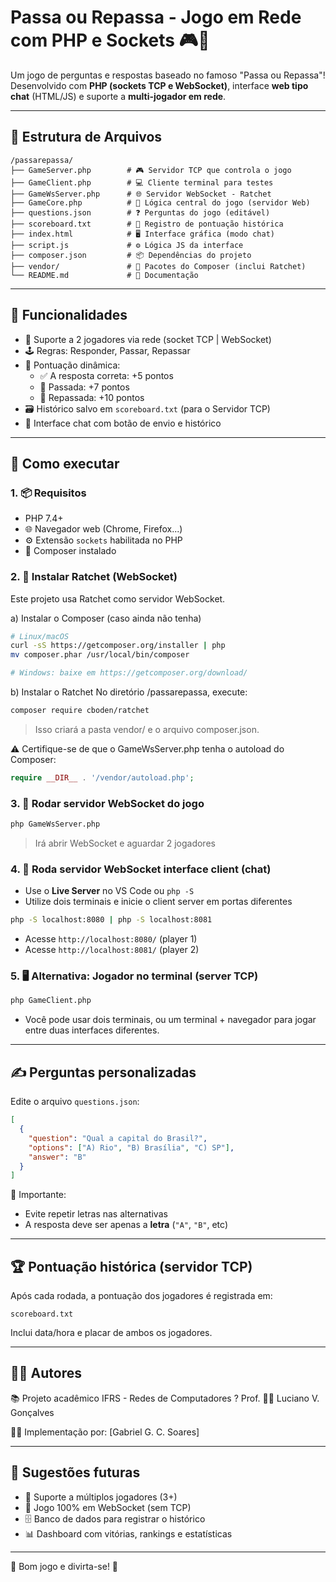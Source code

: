 # Passa ou Repassa - Jogo em Rede com PHP e Sockets 🎮💬

Um jogo de perguntas e respostas baseado no famoso "Passa ou Repassa"!
Desenvolvido com **PHP (sockets TCP e WebSocket)**, interface **web tipo chat** (HTML/JS) e suporte a **multi-jogador em rede**.

---

## 📁 Estrutura de Arquivos

```
/passarepassa/
├── GameServer.php        # 🎮 Servidor TCP que controla o jogo
├── GameClient.php        # 💻 Cliente terminal para testes
├── GameWsServer.php      # 🌐 Servidor WebSocket - Ratchet
├── GameCore.php          # 🧠 Lógica central do jogo (servidor Web)
├── questions.json        # ❓ Perguntas do jogo (editável)
├── scoreboard.txt        # 🧾 Registro de pontuação histórica
├── index.html            # 🖥️ Interface gráfica (modo chat)
├── script.js             # ⚙️ Lógica JS da interface
├── composer.json         # 📦 Dependências do projeto
├── vendor/               # 📁 Pacotes do Composer (inclui Ratchet)
└── README.md             # 📘 Documentação
```

---

## 🎯 Funcionalidades

- 👥 Suporte a 2 jogadores via rede (socket TCP | WebSocket)
- 🕹️ Regras: Responder, Passar, Repassar
- 🧮 Pontuação dinâmica:
  - ✅ A resposta correta: +5 pontos
  - 🔁 Passada: +7 pontos
  - 🔄 Repassada: +10 pontos
- 🗃️ Histórico salvo em `scoreboard.txt` (para o Servidor TCP)
- 💬 Interface chat com botão de envio e histórico

---

## 🚀 Como executar

### 1. 📦 Requisitos

- PHP 7.4+
- 🌐 Navegador web (Chrome, Firefox...)
- ⚙️ Extensão `sockets` habilitada no PHP
- 🧰 Composer instalado

### 2. 🧰 Instalar Ratchet (WebSocket)
Este projeto usa Ratchet como servidor WebSocket.

a) Instalar o Composer (caso ainda não tenha)

```bash
# Linux/macOS
curl -sS https://getcomposer.org/installer | php
mv composer.phar /usr/local/bin/composer

# Windows: baixe em https://getcomposer.org/download/
```

b) Instalar o Ratchet
No diretório /passarepassa, execute:

```bash
composer require cboden/ratchet
```

> Isso criará a pasta vendor/ e o arquivo composer.json.

⚠️ Certifique-se de que o GameWsServer.php tenha o autoload do Composer:

```PHP
require __DIR__ . '/vendor/autoload.php';
```

### 3. 🔌 Rodar servidor WebSocket do jogo

```bash
php GameWsServer.php
```

> Irá abrir WebSocket e aguardar 2 jogadores


### 4. 🧪 Roda servidor WebSocket interface client (chat)

- Use o **Live Server** no VS Code ou `php -S`
- Utilize dois terminais e inicie o client server em portas diferentes

```bash
php -S localhost:8080 | php -S localhost:8081
```

- Acesse `http://localhost:8080/` (player 1)
- Acesse `http://localhost:8081/` (player 2)

### 5. 🖥️ Alternativa: Jogador no terminal (server TCP)

```bash
php GameClient.php
```

- Você pode usar dois terminais, ou um terminal + navegador para jogar entre duas interfaces diferentes.

---

## ✍️ Perguntas personalizadas

Edite o arquivo `questions.json`:

```json
[
  {
    "question": "Qual a capital do Brasil?",
    "options": ["A) Rio", "B) Brasília", "C) SP"],
    "answer": "B"
  }
]
```
📌 Importante:

- Evite repetir letras nas alternativas
- A resposta deve ser apenas a **letra** (`"A"`, `"B"`, etc)

---

## 🏆 Pontuação histórica (servidor TCP)

Após cada rodada, a pontuação dos jogadores é registrada em:

```
scoreboard.txt
```

Inclui data/hora e placar de ambos os jogadores.

---

## 👨‍💻 Autores

📚 Projeto acadêmico IFRS - Redes de Computadores ? Prof. 👨‍🏫 Luciano V. Gonçalves

🧑‍💻 Implementação por: [Gabriel G. C. Soares]

---

## 🌟 Sugestões futuras

- 🧩 Suporte a múltiplos jogadores (3+)
- 🧪 Jogo 100% em WebSocket (sem TCP)
- 🗄️ Banco de dados para registrar o histórico
- 📊 Dashboard com vitórias, rankings e estatísticas

---

🎉 Bom jogo e divirta-se! 🥳

